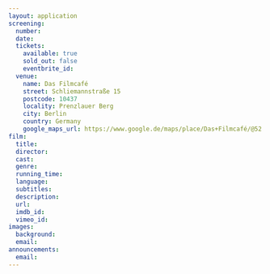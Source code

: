 ```yaml
---
layout: application
screening:
  number: 
  date: 
  tickets:
    available: true
    sold_out: false
    eventbrite_id: 
  venue:
    name: Das Filmcafé
    street: Schliemannstraße 15
    postcode: 10437
    locality: Prenzlauer Berg
    city: Berlin
    country: Germany
    google_maps_url: https://www.google.de/maps/place/Das+Filmcafé/@52.543592,13.41985,17z/data=!4m6!1m3!3m2!1s0x47a84dff985f5863:0x6730066f8aa942d6!2sDas+Filmcafé!3m1!1s0x47a84dff985f5863:0x6730066f8aa942d6
film:
  title: 
  director: 
  cast: 
  genre: 
  running_time: 
  language: 
  subtitles: 
  description: 
  url: 
  imdb_id: 
  vimeo_id: 
images:
  background: 
  email: 
announcements:
  email: 
---
```


